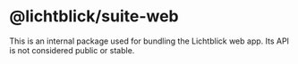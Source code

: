 # @lichtblick/suite-web

This is an internal package used for bundling the Lichtblick web app. Its API is not considered public or stable.
